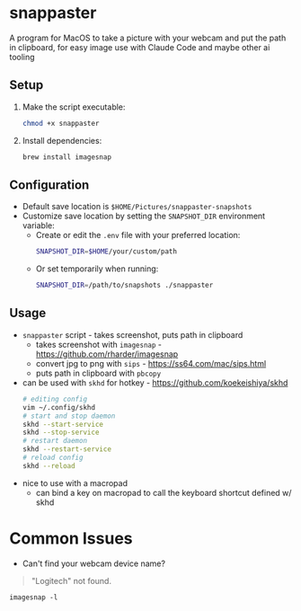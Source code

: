 # snappaster

A program for MacOS to take a picture with your webcam and put the path in clipboard,
for easy image use with Claude Code and maybe other ai tooling

## Setup

1. Make the script executable:
   ```sh
   chmod +x snappaster
   ```

2. Install dependencies:
   ```sh
   brew install imagesnap
   ```

## Configuration

* Default save location is `$HOME/Pictures/snappaster-snapshots`
* Customize save location by setting the `SNAPSHOT_DIR` environment variable:
  * Create or edit the `.env` file with your preferred location:
    ```sh
    SNAPSHOT_DIR=$HOME/your/custom/path
    ```
  * Or set temporarily when running:
    ```sh
    SNAPSHOT_DIR=/path/to/snapshots ./snappaster
    ```

## Usage

* `snappaster` script - takes screenshot, puts path in clipboard
  * takes screenshot with `imagesnap` - https://github.com/rharder/imagesnap
  * convert jpg to png with `sips` - https://ss64.com/mac/sips.html
  * puts path in clipboard with `pbcopy`
* can be used with `skhd` for hotkey - https://github.com/koekeishiya/skhd
  ```sh
  # editing config
  vim ~/.config/skhd
  # start and stop daemon
  skhd --start-service
  skhd --stop-service
  # restart daemon
  skhd --restart-service
  # reload config
  skhd --reload
  ```
* nice to use with a macropad
  * can bind a key on macropad to call the keyboard shortcut defined w/ skhd

# Common Issues

- Can't find your webcam device name?
> "Logitech" not found.
```shell
imagesnap -l
```
